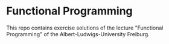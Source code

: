 # Functional Programming

This repo contains exercise solutions of the lecture "Functional Programming" of the Albert-Ludwigs-University Freiburg.
